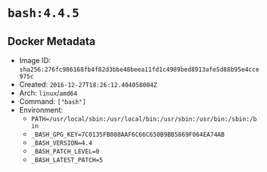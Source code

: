 # `bash:4.4.5`

## Docker Metadata

- Image ID: `sha256:276fc986168fb4f82d3bbe48beea11fd1c4989bed8913afe5d88b95e4cce975c`
- Created: `2016-12-27T18:26:12.404058004Z`
- Arch: `linux`/`amd64`
- Command: `["bash"]`
- Environment:
  - `PATH=/usr/local/sbin:/usr/local/bin:/usr/sbin:/usr/bin:/sbin:/bin`
  - `_BASH_GPG_KEY=7C0135FB088AAF6C66C650B9BB5869F064EA74AB`
  - `_BASH_VERSION=4.4`
  - `_BASH_PATCH_LEVEL=0`
  - `_BASH_LATEST_PATCH=5`
